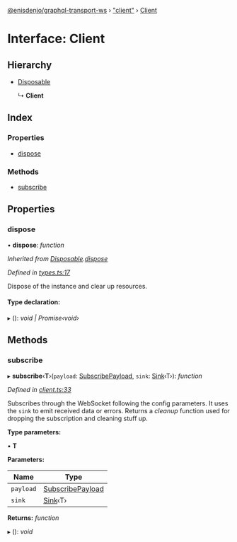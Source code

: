 [@enisdenjo/graphql-transport-ws](../README.md) › ["client"](../modules/_client_.md) › [Client](_client_.client.md)

# Interface: Client

## Hierarchy

* [Disposable](_types_.disposable.md)

  ↳ **Client**

## Index

### Properties

* [dispose](_client_.client.md#dispose)

### Methods

* [subscribe](_client_.client.md#subscribe)

## Properties

###  dispose

• **dispose**: *function*

*Inherited from [Disposable](_types_.disposable.md).[dispose](_types_.disposable.md#dispose)*

*Defined in [types.ts:17](https://github.com/enisdenjo/graphql-transport-ws/blob/bce17d7/src/types.ts#L17)*

Dispose of the instance and clear up resources.

#### Type declaration:

▸ (): *void | Promise‹void›*

## Methods

###  subscribe

▸ **subscribe**‹**T**›(`payload`: [SubscribePayload](_message_.subscribepayload.md), `sink`: [Sink](_types_.sink.md)‹T›): *function*

*Defined in [client.ts:33](https://github.com/enisdenjo/graphql-transport-ws/blob/bce17d7/src/client.ts#L33)*

Subscribes through the WebSocket following the config parameters. It
uses the `sink` to emit received data or errors. Returns a _cleanup_
function used for dropping the subscription and cleaning stuff up.

**Type parameters:**

▪ **T**

**Parameters:**

Name | Type |
------ | ------ |
`payload` | [SubscribePayload](_message_.subscribepayload.md) |
`sink` | [Sink](_types_.sink.md)‹T› |

**Returns:** *function*

▸ (): *void*
